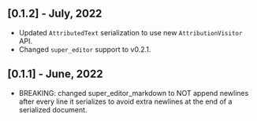 ## [0.1.2] - July, 2022
 * Updated `AttributedText` serialization to use new `AttributionVisitor` API.
 * Changed `super_editor` support to v0.2.1.

## [0.1.1] - June, 2022
 * BREAKING: changed super_editor_markdown to NOT append newlines after every line it serializes to avoid extra newlines at the end of a serialized document.
